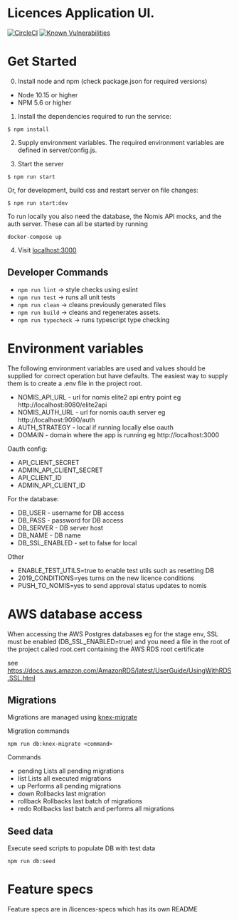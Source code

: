# Licences Application UI.

[![CircleCI](https://circleci.com/gh/ministryofjustice/licences/tree/master.svg?style=svg)](https://circleci.com/gh/ministryofjustice/licences)
[![Known Vulnerabilities](https://snyk.io/test/github/ministryofjustice/licences/badge.svg)](https://snyk.io/test/github/ministryofjustice/licences)


# Get Started

0. Install node and npm (check package.json for required versions)

- Node 10.15 or higher
- NPM 5.6 or higher

1. Install the dependencies required to run the service:

```
$ npm install
```

2. Supply environment variables. The required environment variables are defined in server/config.js.

3) Start the server

```
$ npm run start
```

Or, for development, build css and restart server on file changes:

```
$ npm run start:dev
```

To run locally you also need the database, the Nomis API mocks, and the auth server. These can all be started by running

```
docker-compose up
```

4. Visit [localhost:3000](http://localhost:3000/)

## Developer Commands

- `npm run lint` -> style checks using eslint
- `npm run test` -> runs all unit tests
- `npm run clean` -> cleans previously generated files
- `npm run build` -> cleans and regenerates assets.
- `npm run typecheck` -> runs typescript type checking

# Environment variables

The following environment variables are used and values should be supplied for correct operation but have defaults.
The easiest way to supply them is to create a .env file in the project root.

- NOMIS_API_URL - url for nomis elite2 api entry point eg http://localhost:8080/elite2api
- NOMIS_AUTH_URL - url for nomis oauth server eg http://localhost:9090/auth
- AUTH_STRATEGY - local if running locally else oauth
- DOMAIN - domain where the app is running eg http://localhost:3000

Oauth config:

- API_CLIENT_SECRET
- ADMIN_API_CLIENT_SECRET
- API_CLIENT_ID
- ADMIN_API_CLIENT_ID

For the database:

- DB_USER - username for DB access
- DB_PASS - password for DB access
- DB_SERVER - DB server host
- DB_NAME - DB name
- DB_SSL_ENABLED - set to false for local

Other

- ENABLE_TEST_UTILS=true to enable test utils such as resetting DB
- 2019_CONDITIONS=yes turns on the new licence conditions
- PUSH_TO_NOMIS=yes to send approval status updates to nomis

# AWS database access

When accessing the AWS Postgres databases eg for the stage env, SSL must be enabled (DB_SSL_ENABLED=true) and you
need a file in the root of the project called root.cert containing the AWS RDS root certificate

see https://docs.aws.amazon.com/AmazonRDS/latest/UserGuide/UsingWithRDS.SSL.html

## Migrations

Migrations are managed using [knex-migrate](https://github.com/sheerun/knex-migrate)

Migration commands

```
npm run db:knex-migrate <command>
```

Commands

- pending Lists all pending migrations
- list Lists all executed migrations
- up Performs all pending migrations
- down Rollbacks last migration
- rollback Rollbacks last batch of migrations
- redo Rollbacks last batch and performs all migrations

## Seed data

Execute seed scripts to populate DB with test data

```
npm run db:seed
```

# Feature specs

Feature specs are in /licences-specs which has its own README
